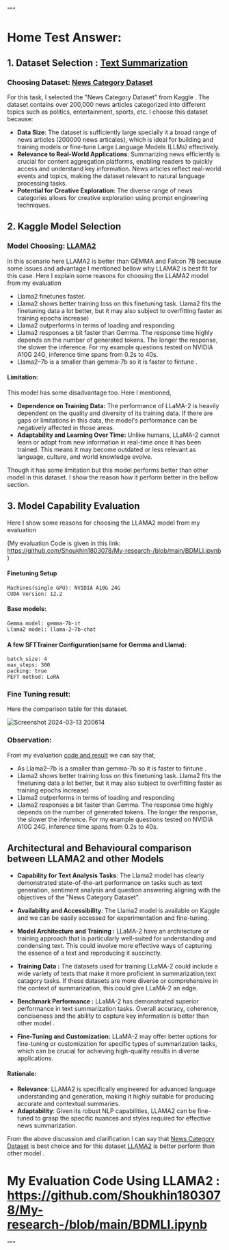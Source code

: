 """
# Home Test Answer: 

## 1. Dataset Selection : [Text Summarization](https://www.kaggle.com/datasets/rmisra/news-category-dataset)


### Choosing Dataset: [News Category Dataset](https://www.kaggle.com/datasets/rmisra/news-category-dataset)

For this task, I selected the "News Category Dataset" from Kaggle . The dataset contains over 200,000 news articles categorized into different topics such as politics, entertainment, sports, etc. I choose this dataset because:

- **Data Size**: The dataset is sufficiently large specially it a broad range of news articles (200000 news articales), which is ideal for building and training models or fine-tune Large Language Models (LLMs) effectively.
- **Relevance to Real-World Applications**: Summarizing news efficiently is crucial for content aggregation platforms, enabling readers to quickly access and understand key information. News articles reflect real-world events and topics, making the dataset relevant to natural language processing tasks.
- **Potential for Creative Exploration**: The diverse range of news categories allows for creative exploration using prompt engineering techniques.


## 2. Kaggle Model Selection

###  Model Choosing: [LLAMA2](https://llama.meta.com/llama2)

In this scenario here LLAMA2 is better than GEMMA and Falcon 7B because some issues and advantage I mentioned bellow why LLAMA2 is best fit for this case. Here I explain some reasons for choosing the LLAMA2 model from my evaluation
  -  Llama2 finetunes faster. 
  -  Llama2 shows better training loss on this finetuning task. Llama2 fits the finetuning data a lot better, but it may also subject to overfitting faster as training epochs increase)
  -  Llama2 outperforms in terms of loading and responding
  -  Llama2 responses a bit faster than Gemma. The response time highly depends on the number of generated tokens. The longer the response, the slower the inference. For my example questions tested on NVIDIA A10G 24G, inference time spans from 0.2s to 40s.
  -  Llama2–7b is a smaller than gemma-7b so it is faster to fintune .

#### Limitation:  
 This model has some disadvantage too. Here I mentioned, 
   - **Dependence on Training Data:** The performance of LLaMA-2 is heavily dependent on the quality and diversity of its training data. If there are gaps or limitations in this data, the model's performance can be negatively affected in those areas.
   - **Adaptability and Learning Over Time:** Unlike humans, LLaMA-2 cannot learn or adapt from new information in real-time once it has been trained. This means it may become outdated or less relevant as language, culture, and world knowledge evolve.

Though it has some limitation but this model performs better than other model in this dataset. I show the reason how it perform better in the bellow section.



## 3. Model Capability Evaluation

Here I show some reasons for choosing the LLAMA2 model from my evaluation

(My evaluation Code is given in this link: https://github.com/Shoukhin1803078/My-research-/blob/main/BDMLI.ipynb )


#### Finetuning Setup
    Machines(single GPU): NVIDIA A10G 24G 
    CUDA Version: 12.2
  
#### Base models:
    Gemma model: gemma-7b-it
    Llama2 model: llama-2–7b-chat
  
#### A few SFTTrainer Configuration(same for Gemma and Llama):
    batch_size: 4
    max_steps: 300
    packing: true
    PEFT method: LoRA

### Fine Tuning result:
Here the comparison table for this dataset.

![Screenshot 2024-03-13 200614](https://github.com/Shoukhin1803078/My-research-/assets/62458402/633e98c1-050b-4798-b4b2-75b8455bb0d4)

### Observation:

From my evaluation [code and result](https://github.com/Shoukhin1803078/My-research-/blob/main/BDMLI.ipynb) we can say that,

  -  As Llama2–7b is a smaller than gemma-7b so it is faster to fintune .
  -  Llama2 shows better training loss on this finetuning task. Llama2 fits the finetuning data a lot better, but it may also subject to overfitting faster as training epochs increase)
  -  Llama2 outperforms in terms of loading and responding
  -  Llama2 responses a bit faster than Gemma. The response time highly depends on the number of generated tokens. The longer the response, the slower the inference. For my example questions tested on NVIDIA A10G 24G, inference time spans from 0.2s to 40s.


## Architectural and Behavioural comparison between LLAMA2 and other Models

- **Capability for Text Analysis Tasks**: The Llama2 model has clearly demonstrated state-of-the-art performance on tasks such as text generation, sentiment analysis and question answering aligning with the objectives of the "News Category Dataset".
- **Availability and Accessibility**: The Llama2 model is available on Kaggle and we can be easily accessed for experimentation and fine-tuning.
- **Model Architecture and Training :** LLaMA-2 have an architecture or training approach that is particularly well-suited for understanding and condensing text. This could involve more effective ways of capturing the essence of a text and reproducing it succinctly.

- **Training Data :** The datasets used for training LLaMA-2 could include a wide variety of texts that make it more proficient in summarization,text catagory tasks. If these datasets are more diverse or comprehensive in the context of summarization, this could give LLaMA-2 an edge.

- **Benchmark Performance :** LLaMA-2 has demonstrated superior performance in text summarization tasks. Overall accuracy, coherence, conciseness and the ability to capture key information is better than other model .

- **Fine-Tuning and Customization:** LLaMA-2 may offer better options for fine-tuning or customization for specific types of summarization tasks, which can be crucial for achieving high-quality results in diverse applications.

#### Rationale:
- **Relevance**: LLAMA2 is specifically engineered for advanced language understanding and generation, making it highly suitable for producing accurate and contextual summaries.
- **Adaptability**: Given its robust NLP capabilities, LLAMA2 can be fine-tuned to grasp the specific nuances and styles required for effective news summarization.

From the above discussion and clarification I can say that  [News Category Dataset](https://www.kaggle.com/datasets/rmisra/news-category-dataset) is best choice and  for this dataset [LLAMA2](https://llama.meta.com/llama2) is better perform than other model . 

# My Evaluation Code Using LLAMA2 : https://github.com/Shoukhin1803078/My-research-/blob/main/BDMLI.ipynb

"""


